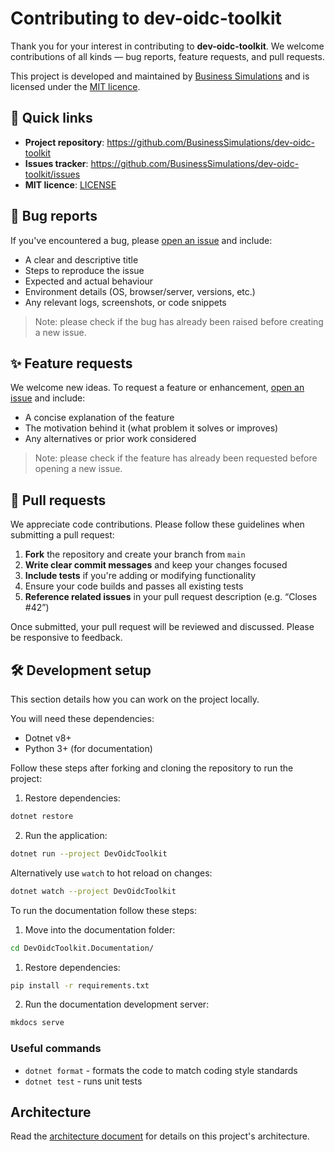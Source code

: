 # Contributing to dev-oidc-toolkit

Thank you for your interest in contributing to **dev-oidc-toolkit**.
We welcome contributions of all kinds — bug reports, feature requests, and pull requests.

This project is developed and maintained by [Business Simulations](https://www.businesssimulations.com) and is licensed under the [MIT licence](LICENSE).

## 📌 Quick links

- **Project repository**: https://github.com/BusinessSimulations/dev-oidc-toolkit
- **Issues tracker**: https://github.com/BusinessSimulations/dev-oidc-toolkit/issues
- **MIT licence**: [LICENSE](LICENSE)

## 🐛 Bug reports

If you've encountered a bug, please [open an issue](https://github.com/BusinessSimulations/dev-oidc-toolkit/issues/new?template=bug_report.yaml) and include:

- A clear and descriptive title
- Steps to reproduce the issue
- Expected and actual behaviour
- Environment details (OS, browser/server, versions, etc.)
- Any relevant logs, screenshots, or code snippets

> Note: please check if the bug has already been raised before creating a new issue.

## ✨ Feature requests

We welcome new ideas. To request a feature or enhancement, [open an issue](https://github.com/BusinessSimulations/dev-oidc-toolkit/issues/new?template=feature_request.yaml) and include:

- A concise explanation of the feature
- The motivation behind it (what problem it solves or improves)
- Any alternatives or prior work considered

> Note: please check if the feature has already been requested before opening a new issue.

## 🔧 Pull requests

We appreciate code contributions. Please follow these guidelines when submitting a pull request:

1. **Fork** the repository and create your branch from `main`
2. **Write clear commit messages** and keep your changes focused
3. **Include tests** if you're adding or modifying functionality
4. Ensure your code builds and passes all existing tests
5. **Reference related issues** in your pull request description (e.g. “Closes #42”)

Once submitted, your pull request will be reviewed and discussed. Please be responsive to feedback.

## 🛠 Development setup

This section details how you can work on the project locally.

You will need these dependencies:

- Dotnet v8+
- Python 3+ (for documentation)

Follow these steps after forking and cloning the repository to run the project:

1. Restore dependencies:

```bash
dotnet restore
```

2. Run the application:

```bash
dotnet run --project DevOidcToolkit
```

Alternatively use `watch` to hot reload on changes:

```bash
dotnet watch --project DevOidcToolkit
```

To run the documentation follow these steps:

1. Move into the documentation folder:

```bash
cd DevOidcToolkit.Documentation/
```

1. Restore dependencies:

```bash
pip install -r requirements.txt
```

2. Run the documentation development server:

```bash
mkdocs serve
```

### Useful commands

- `dotnet format` - formats the code to match coding style standards
- `dotnet test` - runs unit tests

## Architecture

Read the [architecture document](./ARCHITECTURE.md) for details on this project's architecture.
